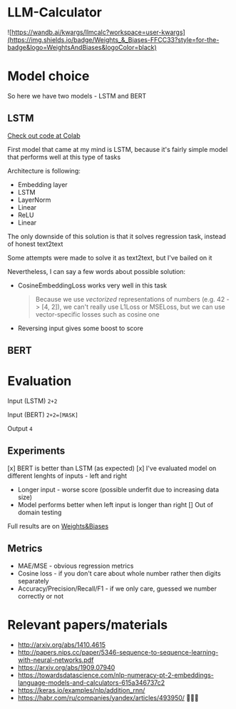 # LLM-Calculator

![https://wandb.ai/kwargs/llmcalc?workspace=user-kwargs](https://img.shields.io/badge/Weights_&_Biases-FFCC33?style=for-the-badge&logo=WeightsAndBiases&logoColor=black)

# Model choice
So here we have two models - LSTM and BERT
## LSTM
  [Check out code at Colab](https://colab.research.google.com/drive/1Talo7MmE689e-KkSXHqVBSiipnXZEWRJ?pli=1#scrollTo=nAMDbVkOVTjA&uniqifier=1)
  
  First model that came at my mind is LSTM, because it's fairly simple model that performs well at this type of tasks
  
  Architecture is following:
  - Embedding layer
  - LSTM
  - LayerNorm
  - Linear
  - ReLU
  - Linear
  
  The only downside of this solution is that it solves regression task, instead of honest text2text

  Some attempts were made to solve it as text2text, but I've bailed on it

  Nevertheless, I can say a few words about possible solution:
  - CosineEmbeddingLoss works very well in this task
      > Because we use *vectorized* representations of numbers (e.g. 42 -> [4, 2]), we can't really use L1Loss or MSELoss, but we can use vector-specific losses such as cosine one
  - Reversing input gives some boost to score
    
## BERT

# Evaluation
Input (LSTM) `2+2`

Input (BERT) `2+2=[MASK]`

Output `4`

## Experiments
[x] BERT is better than LSTM (as expected)
[x] I've evaluated model on different lenghts of inputs - left and right
  - Longer input - worse score (possible underfit due to increasing data size)
  - Model performs better when left input is longer than right
[] Out of domain testing 

Full results are on [Weights&Biases](https://wandb.ai/kwargs/llmcalc?workspace=user-kwargs)

## Metrics
* MAE/MSE - obvious regression metrics
* Cosine loss - if you don't care about whole number rather then digits separately
* Accuracy/Precision/Recall/F1 - if we only care, guessed we number correctly or not


# Relevant papers/materials
* http://arxiv.org/abs/1410.4615
* http://papers.nips.cc/paper/5346-sequence-to-sequence-learning-with-neural-networks.pdf
* https://arxiv.org/abs/1909.07940
* https://towardsdatascience.com/nlp-numeracy-pt-2-embeddings-language-models-and-calculators-615a346737c2
* https://keras.io/examples/nlp/addition_rnn/
* https://habr.com/ru/companies/yandex/articles/493950/ 🥴🥴🥴
